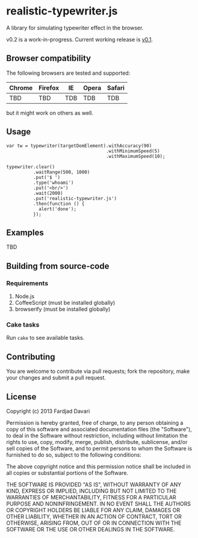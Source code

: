 # realistic-typewriter.js

A library for simulating typewriter effect in the browser.

v0.2 is a work-in-progress. Current working release is
[v0.1](https://github.com/fardjad/realistic-typewriter.js/tree/v0.1).

## Browser compatibility

The following browsers are tested and supported:

|Chrome|Firefox|IE |Opera|Safari|
|------|-------|---|-----|------|
|TBD   |TBD    |TDB|TDB  |TDB   |

but it might work on others as well.

## Usage

    var tw = typewriter(targetDomElement).withAccuracy(90)
                                         .withMinimumSpeed(5)
                                         .withMaximumSpeed(10);

    typewriter.clear()
              .waitRange(500, 1000)
              .put('$ ')
              .type('whoami')
              .put('<br/>')
              .wait(2000)
              .put('realistic-typewriter.js')
              .then(function () {
                alert('done');
              });

## Examples

TBD

## Building from source-code

### Requirements

1. Node.js
2. CoffeeScript (must be installed  globally)
3. browserify (must be installed  globally)

### Cake tasks

Run `cake` to see available tasks.

## Contributing

You are welcome to contribute via pull requests; fork the repository,
make your changes and submit a pull request.

## License

Copyright (c) 2013 Fardjad Davari

Permission is hereby granted, free of charge, to any person obtaining a copy
of this software and associated documentation files (the "Software"), to deal
in the Software without restriction, including without limitation the rights
to use, copy, modify, merge, publish, distribute, sublicense, and/or sell
copies of the Software, and to permit persons to whom the Software is
furnished to do so, subject to the following conditions:

The above copyright notice and this permission notice shall be included in all
copies or substantial portions of the Software.

THE SOFTWARE IS PROVIDED "AS IS", WITHOUT WARRANTY OF ANY KIND, EXPRESS OR
IMPLIED, INCLUDING BUT NOT LIMITED TO THE WARRANTIES OF MERCHANTABILITY,
FITNESS FOR A PARTICULAR PURPOSE AND NONINFRINGEMENT. IN NO EVENT SHALL THE
AUTHORS OR COPYRIGHT HOLDERS BE LIABLE FOR ANY CLAIM, DAMAGES OR OTHER
LIABILITY, WHETHER IN AN ACTION OF CONTRACT, TORT OR OTHERWISE, ARISING FROM,
OUT OF OR IN CONNECTION WITH THE SOFTWARE OR THE USE OR OTHER DEALINGS IN THE
SOFTWARE.